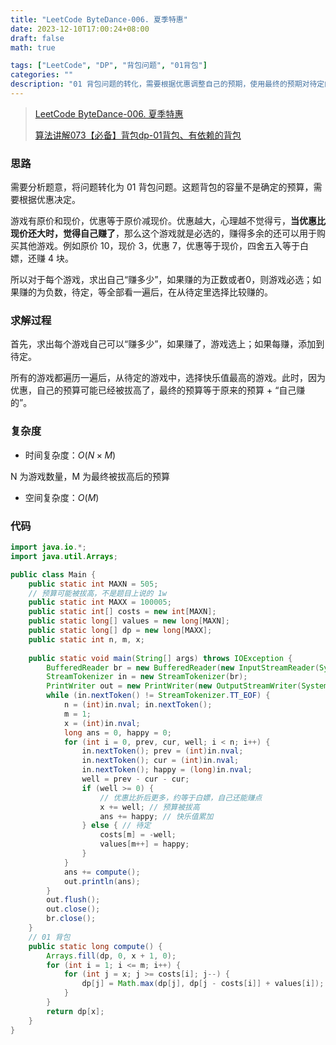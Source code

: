 ```yaml
---
title: "LeetCode ByteDance-006. 夏季特惠"
date: 2023-12-10T17:00:24+08:00
draft: false
math: true

tags: ["LeetCode", "DP", "背包问题", "01背包"]
categories: ""
description: "01 背包问题的转化，需要根据优惠调整自己的预期，使用最终的预期对待定的游戏进行01 背包DP。"
---
```


> [LeetCode ByteDance-006. 夏季特惠](https://leetcode.cn/problems/tJau2o/)
> 
> [算法讲解073【必备】背包dp-01背包、有依赖的背包](https://www.bilibili.com/list/)

### 思路

需要分析题意，将问题转化为 01 背包问题。这题背包的容量不是确定的预算，需要根据优惠决定。

游戏有原价和现价，优惠等于原价减现价。优惠越大，心理越不觉得亏，**当优惠比现价还大时，觉得自己赚了**，那么这个游戏就是必选的，赚得多余的还可以用于购买其他游戏。例如原价 10，现价 3，优惠 7，优惠等于现价，四舍五入等于白嫖，还赚 4 块。

所以对于每个游戏，求出自己“赚多少”，如果赚的为正数或者0，则游戏必选；如果赚的为负数，待定，等全部看一遍后，在从待定里选择比较赚的。

### 求解过程

首先，求出每个游戏自己可以“赚多少”，如果赚了，游戏选上；如果每赚，添加到待定。

所有的游戏都遍历一遍后，从待定的游戏中，选择快乐值最高的游戏。此时，因为优惠，自己的预算可能已经被拔高了，最终的预算等于原来的预算 + “自己赚的”。

### 复杂度

- 时间复杂度：$O(N \times M)$

N 为游戏数量，M 为最终被拔高后的预算

- 空间复杂度：$O(M)$

### 代码
```java
import java.io.*;
import java.util.Arrays;

public class Main {
    public static int MAXN = 505;
    // 预算可能被拔高，不是题目上说的 1w
    public static int MAXX = 100005;
    public static int[] costs = new int[MAXN];
    public static long[] values = new long[MAXN];
    public static long[] dp = new long[MAXX];
    public static int n, m, x;
    
    public static void main(String[] args) throws IOException {
        BufferedReader br = new BufferedReader(new InputStreamReader(System.in));
        StreamTokenizer in = new StreamTokenizer(br);
        PrintWriter out = new PrintWriter(new OutputStreamWriter(System.out));
        while (in.nextToken() != StreamTokenizer.TT_EOF) {
            n = (int)in.nval; in.nextToken();
            m = 1;
            x = (int)in.nval;
            long ans = 0, happy = 0;
            for (int i = 0, prev, cur, well; i < n; i++) {
                in.nextToken(); prev = (int)in.nval; 
                in.nextToken(); cur = (int)in.nval; 
                in.nextToken(); happy = (long)in.nval;
                well = prev - cur - cur;
                if (well >= 0) {
                    // 优惠比折后更多，约等于白嫖，自己还能赚点
                    x += well; // 预算被拔高
                    ans += happy; // 快乐值累加
                } else { // 待定
                    costs[m] = -well;
                    values[m++] = happy;
                }
            }
            ans += compute();
            out.println(ans);
        }
        out.flush();
        out.close();
        br.close();
    }
    // 01 背包
    public static long compute() {
        Arrays.fill(dp, 0, x + 1, 0);
        for (int i = 1; i <= m; i++) {
            for (int j = x; j >= costs[i]; j--) {
                dp[j] = Math.max(dp[j], dp[j - costs[i]] + values[i]);
            }
        }
        return dp[x];
    }
}
```